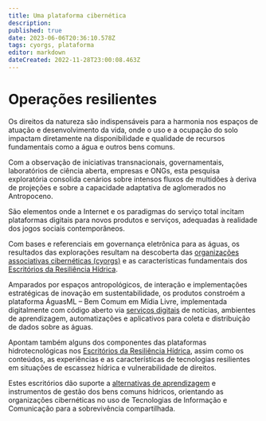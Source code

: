 ```yaml
---
title: Uma plataforma cibernética
description: 
published: true
date: 2023-06-06T20:36:10.578Z
tags: cyorgs, plataforma
editor: markdown
dateCreated: 2022-11-28T23:00:08.463Z
---
```


# Operações resilientes

Os direitos da natureza são indispensáveis para a harmonia nos espaços de atuação e desenvolvimento da vida, onde o uso e a ocupação do solo impactam diretamente na disponibilidade e qualidade de recursos fundamentais como a água e outros bens comuns.

Com a observação de iniciativas transnacionais, governamentais, laboratórios de ciência aberta, empresas e ONGs, esta pesquisa exploratória consolida cenários sobre intensos fluxos de multidões à deriva de projeções e sobre a capacidade adaptativa de aglomerados no Antropoceno.

São elementos onde a Internet e os paradigmas do serviço total incitam plataformas digitais para novos produtos e serviços, adequadas à realidade dos jogos sociais contemporâneos.

Com bases e referenciais em governança eletrônica para as águas, os resultados das explorações resultam na descoberta das [organizações associativas cibernéticas (cyorgs)](/natureza/cyorgs) e as características fundamentais dos [Escritórios da Resiliência Hídrica](/natureza/resiliencia-hidrica).

Amparados por espaços antropológicos, de interação e implementações estratégicas de inovação em sustentabilidade, os produtos constroém a plataforma ÁguasML – Bem Comum em Mídia Livre, implementada digitalmente com código aberto via [serviços digitais](/plataforma/digitais) de notícias, ambientes de aprendizagem, automatizações e aplicativos para coleta e distribuição de dados sobre as águas.

Apontam também alguns dos componentes das plataformas hidrotecnológicas nos [Escritórios da Resiliência Hídrica](/natureza/resiliencia-hidrica), assim como os conteúdos, as experiências e as características de tecnologias resilientes em situações de escassez hídrica e vulnerabilidade de direitos.

Estes escritórios dão suporte a [alternativas de aprendizagem](/porto-rural/caminhos-possiveis) e instrumentos de gestão dos bens comuns hídricos, orientando as organizações cibernéticas no uso de Tecnologias de Informação e Comunicação para a sobrevivência compartilhada.
